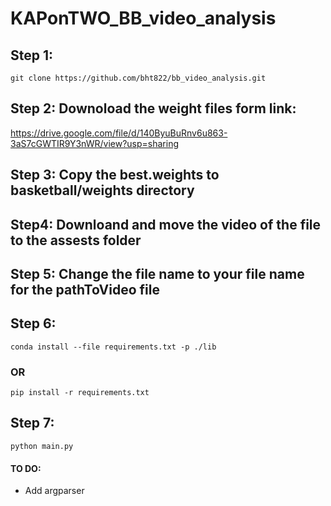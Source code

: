 # KAPonTWO_BB_video_analysis  

## Step 1:
 `git clone https://github.com/bht822/bb_video_analysis.git`
## Step 2: Downoload the weight files form link:
https://drive.google.com/file/d/140ByuBuRnv6u863-3aS7cGWTIR9Y3nWR/view?usp=sharing
## Step 3: Copy the best.weights to basketball/weights directory 

## Step4: Downloand and move the video of the file to the assests folder

## Step 5: Change the file name to your file name for the pathToVideo file

## Step 6: 
`conda install --file requirements.txt -p ./lib`    
   ### OR  
`pip install -r requirements.txt  `
## Step 7: 
`python main.py`

#### TO DO:
- Add argparser

  
